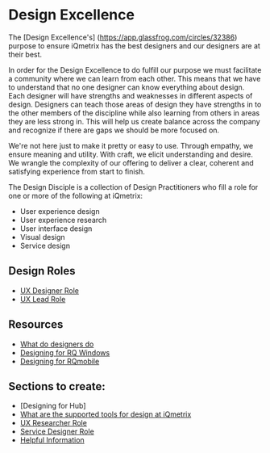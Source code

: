 # Design Excellence
The [Design Excellence's] (https://app.glassfrog.com/circles/32386) purpose to ensure iQmetrix has the best designers and our designers are at their best.

In order for the Design Excellence to do fulfill our purpose we must facilitate a community where we can learn from each other. This means that we have to understand that no one designer can know everything about design. Each designer will have strengths and weaknesses in different aspects of design. Designers can teach those areas of design they have strengths in to the other members of the discipline while also learning from others in areas they are less strong in. This will help us create balance across the company and recognize if there are gaps we should be more focused on.

We're not here just to make it pretty or easy to use. Through empathy, we ensure meaning and utility. With craft, we elicit understanding and desire. We wrangle the complexity of our offering to deliver a clear, coherent and satisfying experience from start to finish.

The Design Disciple is a collection of Design Practitioners who fill a role for one or more of the following at iQmetrix:
- User experience design
- User experience research
- User interface design
- Visual design
- Service design

## Design Roles
- [UX Designer Role](uxdesignrole.md)
- [UX Lead Role](uxdesignleadrole.md)

## Resources
- [What do designers do](designprocess.md)
- [Designing for RQ Windows](rqwindowsdesign.md)
- [Designing for RQmobile](rqmobiledesign.md)


## Sections to create:
- [Designing for Hub]
- [What are the supported tools for design at iQmetrix](designops.md)
- [UX Researcher Role](uxresearch.md)
- [Service Designer Role](servicedesignrole.md)
- [Helpful Information](resources.md)
